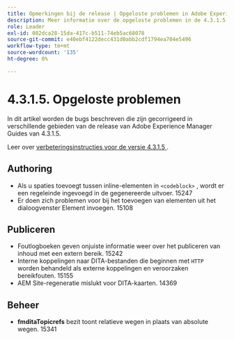 ```yaml
---
title: Opmerkingen bij de release | Opgeloste problemen in Adobe Experience Manager Guides 4.3.1.5-release
description: Meer informatie over de opgeloste problemen in de 4.3.1.5-release van Adobe Experience Manager Guides
role: Leader
exl-id: 082dca28-15da-417c-b511-74eb5ac68078
source-git-commit: e40ebf4122decc431d0abb2cdf1794ea704e5496
workflow-type: tm+mt
source-wordcount: '135'
ht-degree: 0%

---
```


# 4.3.1.5. Opgeloste problemen


In dit artikel worden de bugs beschreven die zijn gecorrigeerd in verschillende gebieden van de release van Adobe Experience Manager Guides van 4.3.1.5.



Leer over [&#x200B; verbeteringsinstructies voor de versie 4.3.1.5 &#x200B;](../release-info/upgrade-instructions-4-3-1-5.md).


## Authoring

- Als u spaties toevoegt tussen inline-elementen in `<codeblock>` , wordt er een regeleinde ingevoegd in de gegenereerde uitvoer. 15247
- Er doen zich problemen voor bij het toevoegen van elementen uit het dialoogvenster Element invoegen. 15108

## Publiceren

- Foutlogboeken geven onjuiste informatie weer over het publiceren van inhoud met een extern bereik. 15242
- Interne koppelingen naar DITA-bestanden die beginnen met `HTTP` worden behandeld als externe koppelingen en veroorzaken bereikfouten. 15155
- AEM Site-regeneratie mislukt voor DITA-kaarten. 14369

## Beheer

- **fmditaTopicrefs** bezit toont relatieve wegen in plaats van absolute wegen. 15341
